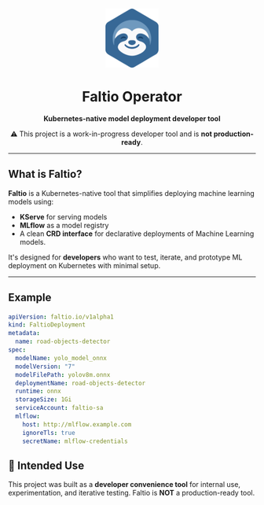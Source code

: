 <p align="center">
  <img src="assets/faltio-logo-cropped.svg" alt="Faltio Logo" height="120"/>
</p>

<h1 align="center">Faltio Operator</h1>

<p align="center"><b>Kubernetes-native model deployment developer tool</b></p>

<p align="center">
  ⚠️ This project is a work-in-progress developer tool and is <strong>not production-ready</strong>.
</p>

---

## What is Faltio?

**Faltio** is a Kubernetes-native tool that simplifies deploying machine learning models using:
- **KServe** for serving models
- **MLflow** as a model registry
- A clean **CRD interface** for declarative deployments of Machine Learning models.

It's designed for **developers** who want to test, iterate, and prototype ML deployment on Kubernetes with minimal setup.

---

## Example

```yaml
apiVersion: faltio.io/v1alpha1
kind: FaltioDeployment
metadata:
  name: road-objects-detector
spec:
  modelName: yolo_model_onnx
  modelVersion: "7"
  modelFilePath: yolov8m.onnx
  deploymentName: road-objects-detector
  runtime: onnx
  storageSize: 1Gi
  serviceAccount: faltio-sa
  mlflow:
    host: http://mlflow.example.com
    ignoreTls: true
    secretName: mlflow-credentials
```

## 🧪 Intended Use

This project was built as a **developer convenience tool** for internal use, experimentation, and iterative testing. Faltio is **NOT** a production-ready tool.